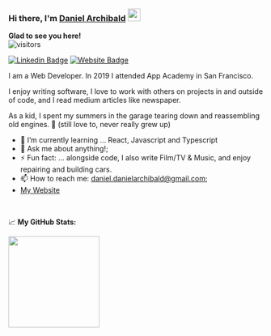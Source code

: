 ### Hi there, I'm <a href="https://admiring-pike-75c4b2.netlify.app/" target="_blank">Daniel Archibald</a> <img src="https://media.giphy.com/media/hvRJCLFzcasrR4ia7z/giphy.gif" width="25px">
<!--
**PagoDingo/PagoDingo**
-->
<b>Glad to see you here!</b><br>
![visitors](https://visitor-badge.glitch.me/badge?page_id=page.id)


[![Linkedin Badge](https://img.shields.io/badge/-LinkedIn-0e76a8?style=flat-square&logo=Linkedin&logoColor=white)](https://www.linkedin.com/in/daniel-archibald-4213389b/)
[![Website Badge](https://img.shields.io/badge/Website-3b5998?style=flat-square&logo=google-chrome&logoColor=white)](https://admiring-pike-75c4b2.netlify.app/)

I am a Web Developer. In 2019 I attended App Academy in San Francisco.

I enjoy writing software, I love to work with others on projects in and outside of code, and I read medium articles like newspaper. 

As a kid, I spent my summers in the garage tearing down and reassembling old engines. :wrench: (still love to, never really grew up)


- 🌱 I’m currently learning ... React, Javascript and Typescript
- 💬 Ask me about anything!;
- ⚡ Fun fact: ... alongside code, I also write Film/TV & Music, and enjoy repairing and building cars. 
- 📫 How to reach me: daniel.danielarchibald@gmail.com;
- <a href='https://admiring-pike-75c4b2.netlify.app/' target="_blank">My Website</a>

</br>
<!--END_SECTION:waka-->


📈 **My GitHub Stats:**

<p>
  <!-- <img height="180em" src="https://github-readme-stats.vercel.app/api?username=PagoDingo&show_icons=true&hide_border=true&&count_private=true&include_all_commits=true" /> -->
  <img height="180em" src="https://github-readme-stats.vercel.app/api/top-langs/?username=PagoDingo&exclude_repo=KNN-Image-Classification&show_icons=true&hide_border=true&layout=compact&langs_count=8"/>
</p>

